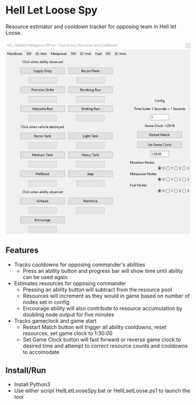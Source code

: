 # Hell Let Loose Spy
Resource estimator and cooldown tracker for opposing team in Hell let Loose. 

<img src="./doc/main.gif" alt="GUI in use">

## Features

* Tracks cooldowns for opposing commander's abilities
	* Press an ability button and progress bar will show time until ability can be used again
* Estimates resources for opposing commander
	* Pressing an ability button will subtract from the resource pool
	* Resources will increment as they would in game based on number of nodes set in config
	* Encourage ability will also contribute to resource accumulation by doubling node output for five minutes
* Tracks gameclock and game start
	* Restart Match button will trigger all ability cooldowns, reset resources, set game clock to 1:30:00
	* Set Game Clock button will fast forward or reverse game clock to desired time and attempt to correct resource counts and cooldowns to accomodate

## Install/Run
* Install Python3
* Use either script HellLetLooseSpy.bat or HellLsetLoose.ps1 to launch the tool





